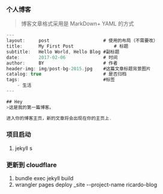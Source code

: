 ### 个人博客

> 博客文章格式采用是 MarkDown+ YAML 的方式

```javascript
---
layout:     post   				    # 使用的布局（不需要改）
title:      My First Post 				# 标题
subtitle:   Hello World, Hello Blog #副标题
date:       2017-02-06 				# 时间
author:     BY 						# 作者
header-img: img/post-bg-2015.jpg 	#这篇文章标题背景图片
catalog: true 						# 是否归档
tags:								#标签
    - 生活
---

## Hey
>这是我的第一篇博客。

进入你的博客主页，新的文章将会出现在你的主页上.
```

### 项目启动

1. jekyll s

### 更新到 cloudflare

1. bundle exec jekyll build
2. wrangler pages deploy \_site --project-name ricardo-blog
